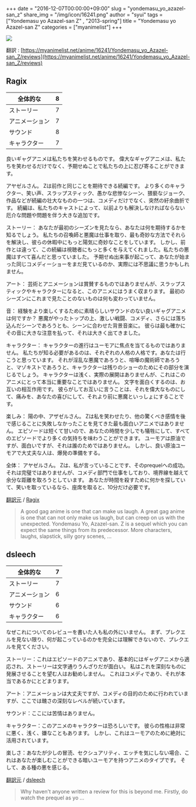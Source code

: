 +++
date = "2016-12-07T00:00:00+09:00"
slug = "yondemasu_yo_azazel-san_z"
share_img = "/img/icon/16241.png"
author = "syui"
tags = ["Yondemasu yo Azazel-san Z" , "2013-spring"]
title = "Yondemasu yo Azazel-san Z"
categories = ["myanimelist"]
+++

![](https://myanimelist.cdn-dena.com/images/anime/3/48957.jpg)


<!--more-->

翻訳 : [https://myanimelist.net/anime/16241/Yondemasu_yo_Azazel-san_Z/reviews](https://myanimelist.net/anime/16241/Yondemasu_yo_Azazel-san_Z/reviews)


## Ragix



全体的な|  8
--- | ---
ストーリー|  7
アニメーション|  7
サウンド|  8
キャラクター|  7

良いギャグアニメは私たちを笑わせるものです。 偉大なギャグアニメは、私たちを笑わせるだけでなく、予期せぬことで私たちの上に忍び寄ることができます。

アヤゼルさん。  Zは前作と同じことを期待できる続編です。 より多くのキャラクター、笑い声、スラップスティック、愚かな悲惨なシーン、猥褻なジョーク、作品などが続編の壮大なものの一つは、コメディだけでなく、突然の紆余曲折です。 続編は、私たちのキャストによって、以前よりも解決しなければならない厄介な問題や問題を伴う大きな追加です。

ストーリー：
あなたが最初のシーズンを見たなら、あなたは何を期待するかを知るでしょう。 私たちの召喚師と悪魔は仕事を取り、最も奇妙な方法でそれらを解決し、彼らの休暇中にもっと陽気に奇妙なことをしています。 しかし、前作とは違って、この続編は視聴者にもっと多くを与えてくれました。私たちの悪魔はすべて喜んだと思っていました。 予期せぬ出来事が起こって、あなたが始まった同じコメディーショーをまだ見ているのか、実際には不思議に思うかもしれません。

アート：
芸術とアニメーションは賞賛するものではありませんが、スラップスティックやキャラクターになると、このアニメにはうまく収まります。 最初のシーズンにこれまで見たことのないものは何も変わっていません。

音：
経験をより楽しくするために素晴らしいサウンドのない良いギャグアニメは何ですか？ 悪魔がやったトップの上、激しい戦闘、コメディ、さらには落ち込んだシーンであろうとも、シーンに合わせた背景音楽に。 彼らは最も確かにその音に大きな注意を払って、それは大きく出てきました。

キャラクター：
キャラクターの進行はユーモアに焦点を当てるものではありません。 私たちが知る必要があるのは、それぞれの人格の人格です。あなたは行こうと思っています。 それが淫乱な悪魔であろうと、喧嘩の魔術師であろうと、マゾキストであろうと、キャラクターは残りのショーのためにその部分を演じるでしょう。 キャラクターは浅く、実際の展開はありませんが、これはこのアニメにとって本当に重要なことではありません。 文字を面白くするのは、お互いの相互作用です。 彼らがしてお互いに言うことは、それを偉大なものにして、痛みを、あなたの喜びにして、それより前に悪魔といっしょにすることです。

楽しみ：
陽の中、アザゼルさん。  Zは私を笑わせたり、他の驚くべき感情を後で感じることに失敗しなかったことを見てきた最も面白いアニメではありません。 エピソードは短くて甘いので、あなたの時間を少しでも犠牲にして、すべてのエピソードでより多くの気持ちを味わうことができます。 ユーモアは原油ですが、面白いですが、それは誰のためではありません。 しかし、良い原油ユーモアで大丈夫な人は、爆発の準備をする。

全体：
アヤゼルさん。  Zは、私が言っていることです、そのprequelへの成功。 それは完璧ではありませんが、コメディ部門で仕事をしており、境界線を越えて余分な距離を取ろうとしています。 あなたが時間を殺すために何かを探していて、笑いを取っているなら、座席を取ると、10分だけ必要です。

[翻訳元](https://myanimelist.net/reviews.php?id=103195) / [Ragix](https://myanimelist.net/profile/Ragix/reviews)


> A good gag anime is one that can make us laugh. A great gag anime is one that can not only make us laugh, but can creep on us with the unexpected.     Yondemasu Yo, Azazel-san. Z is a sequel which you can expect the same things from its predecessor. More characters, laughs, slapstick, silly gory scenes, ...

## dsleech



全体的な|  7
--- | ---
ストーリー|  7
アニメーション|  6
サウンド|  6
キャラクター|  6

なぜこれについてのレビューを書いた人も私の外にいません。 まず、プレクエルを見ない限り、何が起こっているのかを完全には理解できないので、プレクエルを見てください。

ストーリー：これはエピソードのアニメであり、基本的にはギャグアニメから適応され、ストーリーは文字通りうんざりだが面白い。 私はこれを深刻なものに発展させることを望む人はお勧めしません。 これはコメディであり、それが本当であるかにとどまります。

アート：アニメーションは大丈夫ですが、コメディの目的のために行われていますが、ここでは醜さの深刻なレベルが続いています。

サウンド：ここには苦情はありません。

キャラクター：このアニメのキャラクターは恐ろしいです。 彼らの性格は非常に悪く、浅く、嫌なこともあります。 しかし、これはユーモアのために絶対に活用されています。

楽しさ：あなたが少しの冒涜、セクシュアリティ、エッチを気にしない場合、これはあなたが楽しむことができる暗いユーモアを持つアニメのタイプです。 そして、ある種の悪を感じる。

[翻訳元](https://myanimelist.net/reviews.php?id=100263) / [dsleech](https://myanimelist.net/profile/dsleech/reviews)


> Why haven't anyone written a review for this is beyond me. Firstly, do watch the prequel as yo ...
